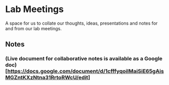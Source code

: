 # Lab Meetings

A space for us to collate our thoughts, ideas, presentations and notes
for and from our lab meetings. 

## Notes

### (Live document for collaborative notes is available as a Google doc)[https://docs.google.com/document/d/1cfffyqoiIMaiSiE65gAisMGZntKXzNtna31RrtoRWcU/edit] 

